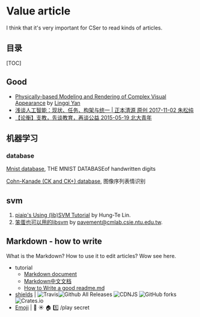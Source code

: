 # Value article

I think that it's very important for CSer to read kinds of articles.

## 目录

[TOC]

## Good

- [Physically-based Modeling and Rendering of Complex Visual Appearance](https://sites.cs.ucsb.edu/~lingqi/publications/thesis_final.pdf) by [Lingqi Yan](https://sites.cs.ucsb.edu/~lingqi/)
- [浅谈人工智能：现状、任务、构架与统一 | 正本清源 原创 2017-11-02 朱松纯](http://mp.weixin.qq.com/s/-wSYLu-XvOrsST8_KEUa-Q)
- [【论衡】支教，先谈教育，再谈公益 2015-05-19 北大青年](http://mp.weixin.qq.com/s/qBPs5CA204uSxFk4Rp6_aw)

## 机器学习

### database

[Mnist database](http://yann.lecun.com/exdb/mnist/), THE MNIST DATABASEof handwritten digits

[Cohn-Kanade (CK and CK+) database](http://www.consortium.ri.cmu.edu/ckagree/), 图像序列表情识别

## svm

1. [piaip's Using (lib)SVM Tutorial](https://www.csie.ntu.edu.tw/~piaip/svm/svm_tutorial.html) by Hung-Te Lin.
2. [笨蛋也可以用的libsvm](http://www.cmlab.csie.ntu.edu.tw/~cyy/learning/tutorials/libsvm.pdf) by pavement@cmlab.csie.ntu.edu.tw.

## Markdown - how to write

What is the Markdown? How to use it to edit articles? Wow see here.

- tutorial 
  - [Markdown document](https://daringfireball.net/projects/markdown/syntax) 
  - [Markdown中文文档](http://markdown.tw/)
  - [How to Write a good readme.md](https://gist.github.com/PurpleBooth/109311bb0361f32d87a2)
- [shields](http://shields.io/) |    ![Travis](https://img.shields.io/travis/USER/REPO.svg)![Github All Releases](https://img.shields.io/github/downloads/atom/atom/total.svg)  ![CDNJS](https://img.shields.io/cdnjs/v/jquery.svg) ![GitHub forks](https://img.shields.io/github/forks/badges/shields.svg?style=social&label=Fork) ![Crates.io](https://img.shields.io/crates/l/rustc-serialize.svg)
- [Emoji](https://www.webpagefx.com/tools/emoji-cheat-sheet/) |   :ribbon: :sunny:  :house:  :one: /play secret 
